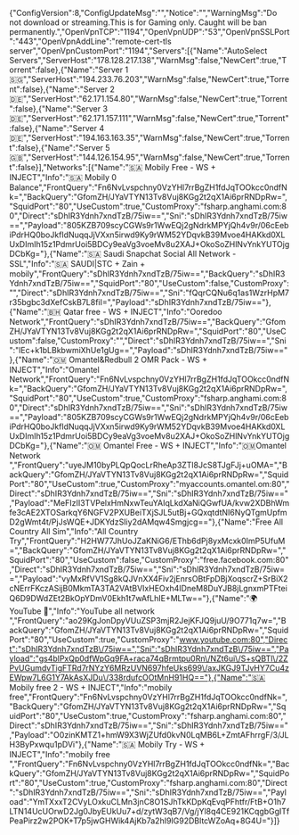 {"ConfigVersion":8,"ConfigUpdateMsg":"","Notice":"","WarningMsg":"Do not download or streaming.This is for Gaming only. Caught will be ban permanently.","OpenVpnTCP":"1194","OpenVpnUDP":"53","OpenVpnSSLPort":"443","OpenVpnAddLine":"remote-cert-tls server","OpenVpnCustomPort":"1194","Servers":[{"Name":"AutoSelect Servers","ServerHost":"178.128.217.138","WarnMsg":false,"NewCert":true,"Torrent":false},{"Name":"Server 1 🇸🇬","ServerHost":"194.233.76.203","WarnMsg":false,"NewCert":true,"Torrent":false},{"Name":"Server 2 🇩🇪","ServerHost":"62.171.154.80","WarnMsg":false,"NewCert":true,"Torrent":false},{"Name":"Server 3 🇩🇪","ServerHost":"62.171.157.111","WarnMsg":false,"NewCert":true,"Torrent":false},{"Name":"Server 4 🇩🇪","ServerHost":"194.163.163.35","WarnMsg":false,"NewCert":true,"Torrent":false},{"Name":"Server 5 🇬🇧","ServerHost":"144.126.154.95","WarnMsg":false,"NewCert":true,"Torrent":false}],"Networks":[{"Name":"🇸🇦 Mobily Free  - WS + INJECT","Info":"🇸🇦 Mobily 0 Balance","FrontQuery":"Fn6NvLvspchny0VzYHl7rrBgZH1fdJqTOOkcc0ndfNk=","BackQuery":"GfomZH\/JYaVTYN13Tv8Vuj8KGg2t2qX1Ai6prRNDpRw=","SquidPort":"80","UseCustom":true,"CustomProxy":"fsharp.anghami.com:80","Direct":"sDhIR3Ydnh7xndTzB\/75iw==","Sni":"sDhIR3Ydnh7xndTzB\/75iw==","Payload":"805KZB709scyCGWs9r1WwEQj2gNdrkMPYjQh4v9r\/06cEebiPdrHQ0boJkfIdNuqqJjVXxn5irwd9Ky9rWM52YDqvkB39Mvoe4HAKkd0XLUxDImIh15z1PdmrUoi5BDCy9eaVg3voeMv8u2XAJ+OkoSoZHlNvYnkYUTOjgDCbKg="},{"Name":"🇸🇦 Saudi Snapchat Social All Network - SSL","Info":"🇸🇦 SAUDI|STC + Zain + mobily","FrontQuery":"sDhIR3Ydnh7xndTzB\/75iw==","BackQuery":"sDhIR3Ydnh7xndTzB\/75iw==","SquidPort":"80","UseCustom":false,"CustomProxy":"","Direct":"sDhIR3Ydnh7xndTzB\/75iw==","Sni":"fQqrCQNu6q1as1WzrHpM7r35bgbc3dXefCskB7L8fiI=","Payload":"sDhIR3Ydnh7xndTzB\/75iw=="},{"Name":"🇧🇭 Qatar free - WS + INJECT","Info":"Ooredoo Network","FrontQuery":"sDhIR3Ydnh7xndTzB\/75iw==","BackQuery":"GfomZH\/JYaVTYN13Tv8Vuj8KGg2t2qX1Ai6prRNDpRw=","SquidPort":"80","UseCustom":false,"CustomProxy":"","Direct":"sDhIR3Ydnh7xndTzB\/75iw==","Sni":"lEc+k1bLBkbwmiXhUe1gUg==","Payload":"sDhIR3Ydnh7xndTzB\/75iw=="},{"Name":"🇴🇲 Omantel&Redbull 2 OMR Pack - WS + INJECT","Info":"Omantel Network","FrontQuery":"Fn6NvLvspchny0VzYHl7rrBgZH1fdJqTOOkcc0ndfNk=","BackQuery":"GfomZH\/JYaVTYN13Tv8Vuj8KGg2t2qX1Ai6prRNDpRw=","SquidPort":"80","UseCustom":true,"CustomProxy":"fsharp.anghami.com:80","Direct":"sDhIR3Ydnh7xndTzB\/75iw==","Sni":"sDhIR3Ydnh7xndTzB\/75iw==","Payload":"805KZB709scyCGWs9r1WwEQj2gNdrkMPYjQh4v9r\/06cEebiPdrHQ0boJkfIdNuqqJjVXxn5irwd9Ky9rWM52YDqvkB39Mvoe4HAKkd0XLUxDImIh15z1PdmrUoi5BDCy9eaVg3voeMv8u2XAJ+OkoSoZHlNvYnkYUTOjgDCbKg="},{"Name":"🇴🇲 Omantel Free - WS + INJECT","Info":"🇴🇲Omantel Network ","FrontQuery":"uyeJM10byPLQpQocLrRheAp3ZTl8JcS8TJgFJj+uOMA=","BackQuery":"GfomZH\/JYaVTYN13Tv8Vuj8KGg2t2qX1Ai6prRNDpRw=","SquidPort":"80","UseCustom":true,"CustomProxy":"myaccounts.omantel.om:80","Direct":"sDhIR3Ydnh7xndTzB\/75iw==","Sni":"sDhIR3Ydnh7xndTzB\/75iw==","Payload":"MeFIzII3TVPelxHmNxwTeuYAIqLkdXaNiQGwfUA\/kvw2XDBhWmfe3cAE2XTOSarkqY6NGFV2PXUBeiTXjSJL5utBj+GQxqtdtNI6NyQTgmUpfmD2gWmt4t\/PjJsWQE+JDKYdzSIiy2dAMqw4Smgjcg=="},{"Name":"Free All Country All Sim","Info":"All Country Try","FrontQuery":"H2HW77JhUoJZaKNiG6\/EThb6dPj8yxMcxk0ImP5UfuM=","BackQuery":"GfomZH\/JYaVTYN13Tv8Vuj8KGg2t2qX1Ai6prRNDpRw=","SquidPort":"80","UseCustom":false,"CustomProxy":"free.facebook.com:80","Direct":"sDhIR3Ydnh7xndTzB\/75iw==","Sni":"sDhIR3Ydnh7xndTzB\/75iw==","Payload":"vyMxRfVV1Sg8kQJVnXX4Fiv2jEnrsOBtFpDBjXoqscrZ+SrBiX2cNErrFKczASijB0MkmTA3TA2VAtBVIxHEOxh4IDneM8DuYJB8jLgnxmPTFteiQ6D9DWdZEt2BkOpYDmV0Ekh1t7wAfLhIE+MLTw=="},{"Name":"🌍 YouTube 💯","Info":"YouTube all network ","FrontQuery":"ao29KgJonDpyVUuZSP3mjR2JejKFJQ9juU\/9O771q7w=","BackQuery":"GfomZH\/JYaVTYN13Tv8Vuj8KGg2t2qX1Ai6prRNDpRw=","SquidPort":"80","UseCustom":true,"CustomProxy":"www.youtube.com:80","Direct":"sDhIR3Ydnh7xndTzB\/75iw==","Sni":"sDhIR3Ydnh7xndTzB\/75iw==","Payload":"gs4blPxQp0dfWpGq9FA+raca74qBrmtpu0Rn\/NZt6ui\/S+sQBTl\/2ZPvUGumdvTigFTRd7rNYzY6MRzUVN697hfeUks699\/axJKGJ9TJvHY7Cu4zEWpw7L6G1Y7AkAsXJDu\/338rdufcOOtMnH91HQ=="},{"Name":"🇸🇦 Mobily free 2 - WS + INJECT","Info":"mobily free","FrontQuery":"Fn6NvLvspchny0VzYHl7rrBgZH1fdJqTOOkcc0ndfNk=","BackQuery":"GfomZH\/JYaVTYN13Tv8Vuj8KGg2t2qX1Ai6prRNDpRw=","SquidPort":"80","UseCustom":true,"CustomProxy":"fsharp.anghami.com:80","Direct":"sDhIR3Ydnh7xndTzB\/75iw==","Sni":"sDhIR3Ydnh7xndTzB\/75iw==","Payload":"O0zinKMTZ1+hmW9X3WjZUfd0kvN0LqMB6L+ZmtAFhrrgF\/3\/JLH3ByPxwqu1pDVi"},{"Name":"🇸🇦 Mobily Try - WS + INJECT","Info":"mobily free ","FrontQuery":"Fn6NvLvspchny0VzYHl7rrBgZH1fdJqTOOkcc0ndfNk=","BackQuery":"GfomZH\/JYaVTYN13Tv8Vuj8KGg2t2qX1Ai6prRNDpRw=","SquidPort":"80","UseCustom":true,"CustomProxy":"fsharp.anghami.com:80","Direct":"sDhIR3Ydnh7xndTzB\/75iw==","Sni":"sDhIR3Ydnh7xndTzB\/75iw==","Payload":"YmTXxxT2CVyLOxkuCLMn3jnC8O1SJhTkKDpKqEvqPFhtfr\/FtB+O1h7LTN14UcUOrwD2Jg0JbyEUkUu7+d\/zytW3qB7\/Vg\/jYl8q4CE921KCqgbGgITfPeaPirz2w2POK+T7p5jwGHWik4AjKb7a2hI9IG92DBltcWZoAq+8G4U="}]}
